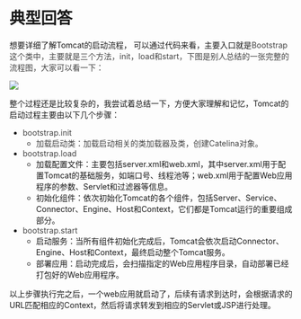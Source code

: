 # 典型回答


想要详细了解Tomcat的启动流程， 可以通过代码来看，主要入口就是<font style="color:rgb(68, 68, 68);">Bootstrap这个类中，主要就是三个方法，init，load和start，下图是别人总结的一张完整的流程图，大家可以看一下：</font>

<font style="color:rgb(68, 68, 68);"></font>

![](https://cdn.nlark.com/yuque/0/2023/jpeg/5378072/1681550795216-558ee94f-f6f2-4610-984f-bc60495188b4.jpeg)



整个过程还是比较复杂的，我尝试着总结一下，方便大家理解和记忆，Tomcat的启动过程主要由以下几个步骤：



+ <font style="color:rgb(68, 68, 68);">bootstrap.init</font>
    - <font style="color:rgb(68, 68, 68);">加载启动类：加载启动相关的类加载器及类，创建Catelina对象。</font>
+ <font style="color:rgb(68, 68, 68);">bootstrap.load</font>
    - 加载配置文件：主要包括server.xml和web.xml，其中server.xml用于配置Tomcat的基础服务，如端口号、线程池等；web.xml用于配置Web应用程序的参数、Servlet和过滤器等信息。
    - 初始化组件：依次初始化Tomcat的各个组件，包括Server、Service、Connector、Engine、Host和Context，它们都是Tomcat运行的重要组成部分。
+ <font style="color:rgb(68, 68, 68);">bootstrap.start</font>
    - 启动服务：当所有组件初始化完成后，Tomcat会依次启动Connector、Engine、Host和Context，最终启动整个Tomcat服务。
    - 部署应用：启动完成后，会扫描指定的Web应用程序目录，自动部署已经打包好的Web应用程序。



以上步骤执行完之后，一个web应用就启动了，后续有请求到达时，会根据请求的URL匹配相应的Context，然后将请求转发到相应的Servlet或JSP进行处理。

  
 

<font style="color:rgb(68, 68, 68);"></font>

